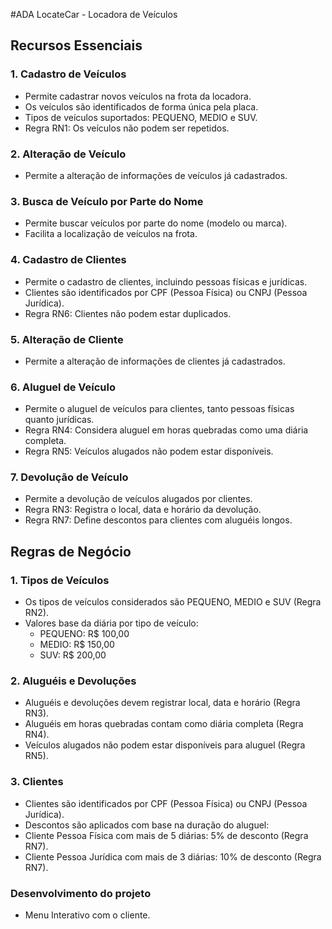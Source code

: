 #ADA LocateCar - Locadora de Veículos

## Recursos Essenciais

### 1. Cadastro de Veículos
- Permite cadastrar novos veículos na frota da locadora.
- Os veículos são identificados de forma única pela placa.
- Tipos de veículos suportados: PEQUENO, MEDIO e SUV.
- Regra RN1: Os veículos não podem ser repetidos.

### 2. Alteração de Veículo
- Permite a alteração de informações de veículos já cadastrados.

### 3. Busca de Veículo por Parte do Nome
- Permite buscar veículos por parte do nome (modelo ou marca).
- Facilita a localização de veículos na frota.

### 4. Cadastro de Clientes
- Permite o cadastro de clientes, incluindo pessoas físicas e jurídicas.
- Clientes são identificados por CPF (Pessoa Física) ou CNPJ (Pessoa Jurídica).
- Regra RN6: Clientes não podem estar duplicados.

### 5. Alteração de Cliente
- Permite a alteração de informações de clientes já cadastrados.

### 6. Aluguel de Veículo
- Permite o aluguel de veículos para clientes, tanto pessoas físicas quanto jurídicas.
- Regra RN4: Considera aluguel em horas quebradas como uma diária completa.
- Regra RN5: Veículos alugados não podem estar disponíveis.

### 7. Devolução de Veículo
- Permite a devolução de veículos alugados por clientes.
- Regra RN3: Registra o local, data e horário da devolução.
- Regra RN7: Define descontos para clientes com aluguéis longos.

## Regras de Negócio

### 1. Tipos de Veículos
- Os tipos de veículos considerados são PEQUENO, MEDIO e SUV (Regra RN2).
- Valores base da diária por tipo de veículo:
  - PEQUENO: R$ 100,00
  - MEDIO: R$ 150,00
  - SUV: R$ 200,00

### 2. Aluguéis e Devoluções
- Aluguéis e devoluções devem registrar local, data e horário (Regra RN3).
- Aluguéis em horas quebradas contam como diária completa (Regra RN4).
- Veículos alugados não podem estar disponíveis para aluguel (Regra RN5).

### 3. Clientes
- Clientes são identificados por CPF (Pessoa Física) ou CNPJ (Pessoa Jurídica).
- Descontos são aplicados com base na duração do aluguel:
- Cliente Pessoa Física com mais de 5 diárias: 5% de desconto (Regra RN7).
- Cliente Pessoa Jurídica com mais de 3 diárias: 10% de desconto (Regra RN7).


### Desenvolvimento do projeto
- Menu Interativo com o cliente.


